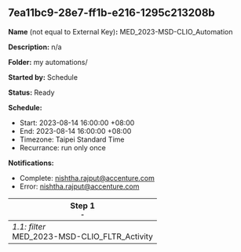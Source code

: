 ## 7ea11bc9-28e7-ff1b-e216-1295c213208b

**Name** (not equal to External Key)**:** MED_2023-MSD-CLIO_Automation

**Description:** n/a

**Folder:** my automations/

**Started by:** Schedule

**Status:** Ready

**Schedule:**

* Start: 2023-08-14 16:00:00 +08:00
* End: 2023-08-14 16:00:00 +08:00
* Timezone: Taipei Standard Time
* Recurrance: run only once

**Notifications:**

* Complete: nishtha.rajput@accenture.com
* Error: nishtha.rajput@accenture.com

| Step 1<br>_<small>-</small>_ |
| --- |
| _1.1: filter_<br>MED_2023-MSD-CLIO_FLTR_Activity |
